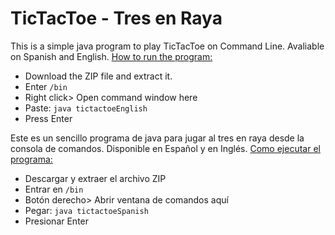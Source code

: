 # TicTacToe - Tres en Raya
This is a simple java program to play TicTacToe on Command Line. Avaliable on Spanish and English. [How to run the program:](https://stackoverflow.com/questions/5757189/how-do-i-run-java-class-files)
* Download the ZIP file and extract it.
* Enter ```/bin```
* Right click> Open command window here
* Paste: ```java tictactoeEnglish```
* Press Enter


Este es un sencillo programa de java para jugar al tres en raya desde la consola de comandos. Disponible en Español y en Inglés. [Como ejecutar el programa:](https://gl-epn-programacion-ii.blogspot.com/2013/01/como-ejecutar-java-desde-la-consola-cmd.html)
* Descargar y extraer el archivo ZIP
* Entrar en ```/bin```
* Botón derecho> Abrir ventana de comandos aquí
* Pegar: ```java tictactoeSpanish```
* Presionar Enter

